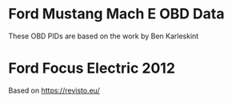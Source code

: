 # Ford Mustang Mach E OBD Data

These OBD PIDs are based on the work by Ben Karleskint

# Ford Focus Electric 2012

Based on https://revisto.eu/ 
